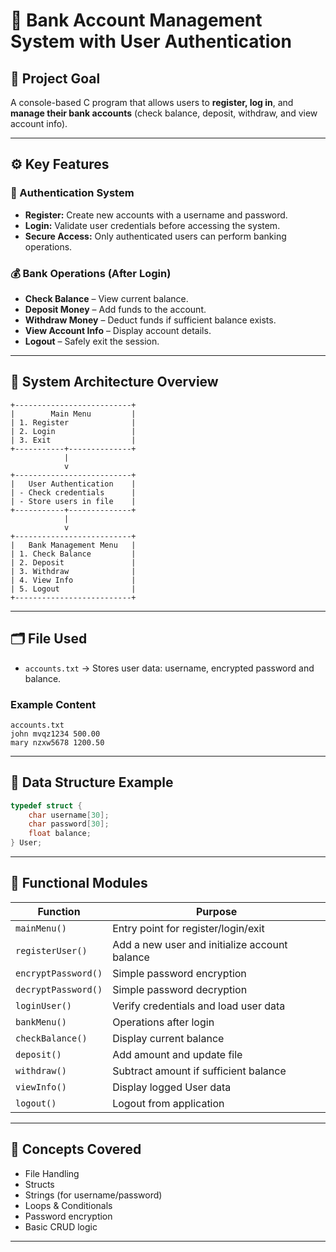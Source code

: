 # 🏦 Bank Account Management System with User Authentication

## 🎯 Project Goal

A console-based C program that allows users to **register, log in**, and **manage their bank accounts** (check balance, deposit, withdraw, and view account info).

---

## ⚙️ Key Features

### 🔐 Authentication System

- **Register:** Create new accounts with a username and password.
- **Login:** Validate user credentials before accessing the system.
- **Secure Access:** Only authenticated users can perform banking operations.

### 💰 Bank Operations (After Login)

- **Check Balance** – View current balance.
- **Deposit Money** – Add funds to the account.
- **Withdraw Money** – Deduct funds if sufficient balance exists.
- **View Account Info** – Display account details.
- **Logout** – Safely exit the session.

---

## 🧱 System Architecture Overview

```
+--------------------------+
|        Main Menu         |
| 1. Register              |
| 2. Login                 |
| 3. Exit                  |
+-----------+--------------+
            |
            v
+--------------------------+
|   User Authentication    |
| - Check credentials      |
| - Store users in file    |
+-----------+--------------+
            |
            v
+--------------------------+
|   Bank Management Menu   |
| 1. Check Balance         |
| 2. Deposit               |
| 3. Withdraw              |
| 4. View Info             |
| 5. Logout                |
+--------------------------+
```

---

## 🗂️ File Used

- `accounts.txt` → Stores user data: username, encrypted password and balance.

### Example Content

```
accounts.txt
john mvqz1234 500.00
mary nzxw5678 1200.50
```

---

## 🧩 Data Structure Example

```c
typedef struct {
    char username[30];
    char password[30];
    float balance;
} User;
```

---

## 🧠 Functional Modules

| Function            | Purpose                                       |
| ------------------- | --------------------------------------------- |
| `mainMenu()`        | Entry point for register/login/exit           |
| `registerUser()`    | Add a new user and initialize account balance |
| `encryptPassword()` | Simple password encryption                    |
| `decryptPassword()` | Simple password decryption                    |
| `loginUser()`       | Verify credentials and load user data         |
| `bankMenu()`        | Operations after login                        |
| `checkBalance()`    | Display current balance                       |
| `deposit()`         | Add amount and update file                    |
| `withdraw()`        | Subtract amount if sufficient balance         |
| `viewInfo()`        | Display logged User data                      |
| `logout()`          | Logout from application                       |

---

## 🧰 Concepts Covered

- File Handling
- Structs
- Strings (for username/password)
- Loops & Conditionals
- Password encryption
- Basic CRUD logic

---
